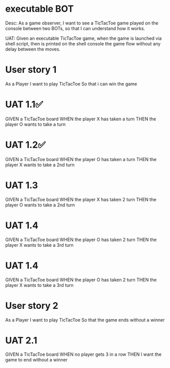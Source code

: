 # executable BOT
Desc: As a game observer, I want to see a TicTacToe game played on the console between two BOTs, so that I can understand how it works.

UAT: Given an executable TicTacToe game, when the game is launched via shell script, then is printed on the shell console the game flow without any delay between the moves.

# User story 1
As a Player 
I want to play TicTacToe
So that i can win the game

# UAT 1.1✅
GIVEN a TicTacToe board
WHEN the player X has taken a turn
THEN the player O wants to take a turn

# UAT 1.2✅
GIVEN a TicTacToe board
WHEN the player O has taken a turn
THEN the player X wants to take a 2nd turn

# UAT 1.3
GIVEN a TicTacToe board
WHEN the player X has taken 2 turn
THEN the player O wants to take a 2nd turn

# UAT 1.4
GIVEN a TicTacToe board
WHEN the player O has taken 2 turn
THEN the player X wants to take a 3rd turn

# UAT 1.4
GIVEN a TicTacToe board
WHEN the player O has taken 2 turn
THEN the player X wants to take a 3rd turn

# User story 2
As a Player 
I want to play TicTacToe
So that the game ends without a winner

# UAT 2.1
GIVEN a TicTacToe board
WHEN no player gets 3 in a row
THEN I want the game to end without a winner